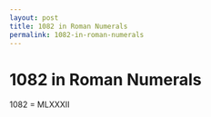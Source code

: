 ```yaml
---
layout: post
title: 1082 in Roman Numerals
permalink: 1082-in-roman-numerals
---
```


# 1082 in Roman Numerals

1082 = MLXXXII
